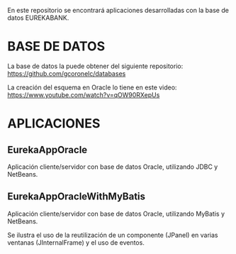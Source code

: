 En este repositorio se encontrará aplicaciones desarrolladas con la base de datos EUREKABANK.


BASE DE DATOS
======================================================================================================

La base de datos la puede obtener del siguiente repositorio: https://github.com/gcoronelc/databases

La creación del esquema en Oracle lo tiene en este video: https://www.youtube.com/watch?v=qOW90RXepUs


APLICACIONES
======================================================================================================


EurekaAppOracle
---------------
Aplicación cliente/servidor con base de datos Oracle, utilizando JDBC y NetBeans.


EurekaAppOracleWithMyBatis
--------------------------
Aplicación cliente/servidor con base de datos Oracle, utilizando MyBatis y NetBeans.

Se ilustra el uso de la reutilización de un componente (JPanel) en varias ventanas (JInternalFrame) y el uso de eventos.


